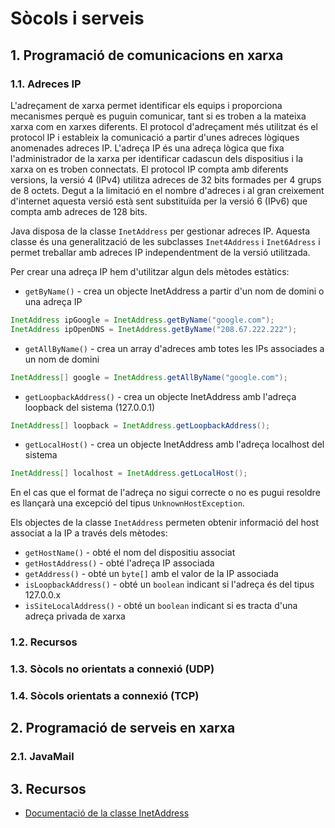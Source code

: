 # Sòcols i serveis

## 1. Programació de comunicacions en xarxa

### 1.1. Adreces IP

L'adreçament de xarxa permet identificar els equips i proporciona mecanismes perquè es puguin comunicar,
tant si es troben a la mateixa xarxa com en xarxes diferents.
El protocol d'adreçament més utilitzat és el protocol IP i estableix la comunicació 
a partir d'unes adreces lògiques anomenades adreces IP.
L'adreça IP és una adreça lògica que fixa l'administrador de la xarxa per 
identificar cadascun dels dispositius i la xarxa on es troben connectats.
El protocol IP compta amb diferents versions, la versió 4 (IPv4) utilitza 
adreces de 32 bits formades per 4 grups de 8 octets.
Degut a la limitació en el nombre d'adreces i al gran creixement d'internet 
aquesta versió està sent substituïda per la versió 6 (IPv6) que compta amb adreces de 128 bits.

Java disposa de la classe `InetAddress` per gestionar adreces IP.
Aquesta classe és una generalització de les subclasses `Inet4Address` i 
`Inet6Adress` i permet treballar amb adreces IP independentment de la versió utilitzada.

Per crear una adreça IP hem d'utilitzar algun dels mètodes estàtics:

* `getByName()` - crea un objecte InetAddress a partir d'un nom de domini o una adreça IP
```java
InetAddress ipGoogle = InetAddress.getByName("google.com");
InetAddress ipOpenDNS = InetAddress.getByName("208.67.222.222");
```

* `getAllByName()` - crea un array d'adreces amb totes les IPs associades a un nom de domini
```java
InetAddress[] google = InetAddress.getAllByName("google.com");
```

* `getLoopbackAddress()` - crea un objecte InetAddress amb l'adreça loopback del sistema (127.0.0.1)
```java
InetAddress[] loopback = InetAddress.getLoopbackAddress();
```

* `getLocalHost()` - crea un objecte InetAddress amb l'adreça localhost del sistema
```java
InetAddress[] localhost = InetAddress.getLocalHost();
```

En el cas que el format de l'adreça no sigui correcte o no es pugui resoldre es 
llançarà una excepció del tipus `UnknownHostException`.

Els objectes de la classe `InetAddress` permeten obtenir informació del host 
associat a la IP a través dels mètodes:

* `getHostName()` - obté el nom del dispositiu associat
* `getHostAddress()` - obté l'adreça IP associada
* `getAddress()` - obté un `byte[]` amb el valor de la IP associada
* `isLoopbackAddress()` - obté un `boolean` indicant si l'adreça és del tipus 127.0.0.x
* `isSiteLocalAddress()` - obté un `boolean` indicant si es tracta d'una adreça privada de xarxa

### 1.2. Recursos


### 1.3. Sòcols no orientats a connexió (UDP)


### 1.4. Sòcols orientats a connexió (TCP)


## 2. Programació de serveis en xarxa

### 2.1. JavaMail


## 3. Recursos

* [Documentació de la classe InetAddress](https://docs.oracle.com/javase/8/docs/api/java/net/InetAddress.html)

